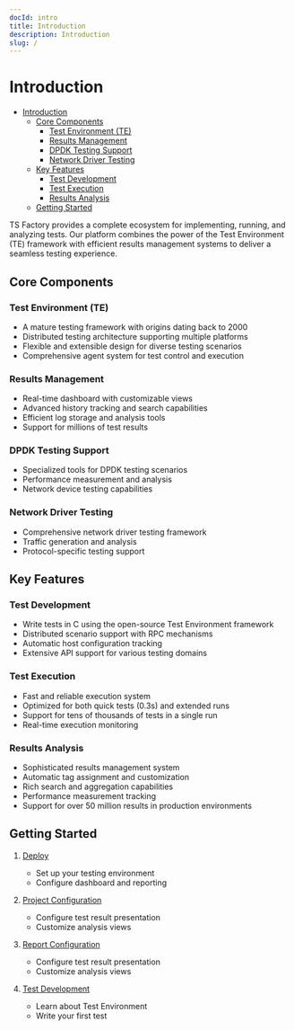 ```yaml
---
docId: intro
title: Introduction
description: Introduction
slug: /
---
```


# Introduction

<!--toc:start-->
- [Introduction](#introduction)
  - [Core Components](#core-components)
    - [Test Environment (TE)](#test-environment-te)
    - [Results Management](#results-management)
    - [DPDK Testing Support](#dpdk-testing-support)
    - [Network Driver Testing](#network-driver-testing)
  - [Key Features](#key-features)
    - [Test Development](#test-development)
    - [Test Execution](#test-execution)
    - [Results Analysis](#results-analysis)
  - [Getting Started](#getting-started)
<!--toc:end-->

TS Factory provides a complete ecosystem for implementing, running, and analyzing tests. Our platform combines the power of the Test Environment (TE) framework with efficient results management systems to deliver a seamless testing experience.

## Core Components

### Test Environment (TE)

- A mature testing framework with origins dating back to 2000
- Distributed testing architecture supporting multiple platforms
- Flexible and extensible design for diverse testing scenarios
- Comprehensive agent system for test control and execution

### Results Management

- Real-time dashboard with customizable views
- Advanced history tracking and search capabilities
- Efficient log storage and analysis tools
- Support for millions of test results

### DPDK Testing Support

- Specialized tools for DPDK testing scenarios
- Performance measurement and analysis
- Network device testing capabilities

### Network Driver Testing

- Comprehensive network driver testing framework
- Traffic generation and analysis
- Protocol-specific testing support

## Key Features

### Test Development

- Write tests in C using the open-source Test Environment framework
- Distributed scenario support with RPC mechanisms
- Automatic host configuration tracking
- Extensive API support for various testing domains

### Test Execution

- Fast and reliable execution system
- Optimized for both quick tests (0.3s) and extended runs
- Support for tens of thousands of tests in a single run
- Real-time execution monitoring

### Results Analysis

- Sophisticated results management system
- Automatic tag assignment and customization
- Rich search and aggregation capabilities
- Performance measurement tracking
- Support for over 50 million results in production environments

## Getting Started

1. [Deploy](./02-deployment/index.md)

   - Set up your testing environment
   - Configure dashboard and reporting

2. [Project Configuration](./03-configuration/01-project-config/index.md)

   - Configure test result presentation
   - Customize analysis views

3. [Report Configuration](./03-configuration/02-report-config/index.md)

   - Configure test result presentation
   - Customize analysis views

4. [Test Development](https://github.com/ts-factory/test-environment)
   - Learn about Test Environment
   - Write your first test
